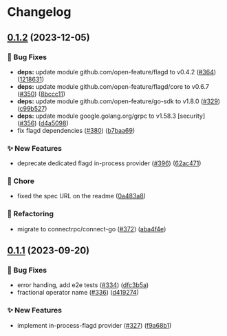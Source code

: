 # Changelog

## [0.1.2](https://github.com/open-feature/go-sdk-contrib/compare/providers/flagd-in-process/v0.1.1...providers/flagd-in-process/v0.1.2) (2023-12-05)


### 🐛 Bug Fixes

* **deps:** update module github.com/open-feature/flagd to v0.4.2 ([#364](https://github.com/open-feature/go-sdk-contrib/issues/364)) ([1218631](https://github.com/open-feature/go-sdk-contrib/commit/1218631af53b82eba43768da085e0b88ec2ef296))
* **deps:** update module github.com/open-feature/flagd/core to v0.6.7 ([#350](https://github.com/open-feature/go-sdk-contrib/issues/350)) ([8bccc11](https://github.com/open-feature/go-sdk-contrib/commit/8bccc119f0f454adb3aa35e5c74bff43c50a80d3))
* **deps:** update module github.com/open-feature/go-sdk to v1.8.0 ([#329](https://github.com/open-feature/go-sdk-contrib/issues/329)) ([c99b527](https://github.com/open-feature/go-sdk-contrib/commit/c99b52728bad9dce52bfb78a08ae5f4eea83a397))
* **deps:** update module google.golang.org/grpc to v1.58.3 [security] ([#356](https://github.com/open-feature/go-sdk-contrib/issues/356)) ([d4a5098](https://github.com/open-feature/go-sdk-contrib/commit/d4a5098e84fdeb5aa9936ac496e75404f234e247))
* fix flagd dependencies ([#380](https://github.com/open-feature/go-sdk-contrib/issues/380)) ([b7baa69](https://github.com/open-feature/go-sdk-contrib/commit/b7baa6990e05f46637917d83b07dbe0f741d0036))


### ✨ New Features

* deprecate dedicated flagd in-process provider ([#396](https://github.com/open-feature/go-sdk-contrib/issues/396)) ([62ac471](https://github.com/open-feature/go-sdk-contrib/commit/62ac4711a37195579de9c04e628d3785ca06f32f))


### 🧹 Chore

* fixed the spec URL on the readme ([0a483a8](https://github.com/open-feature/go-sdk-contrib/commit/0a483a83053c468eb9ae93287fb661da0abea8cb))


### 🔄 Refactoring

* migrate to connectrpc/connect-go ([#372](https://github.com/open-feature/go-sdk-contrib/issues/372)) ([aba4f4e](https://github.com/open-feature/go-sdk-contrib/commit/aba4f4e3cba0b9af23e665f0e736ec715d3f2fdc))

## [0.1.1](https://github.com/open-feature/go-sdk-contrib/compare/providers/flagd-in-process-v0.1.0...providers/flagd-in-process/v0.1.1) (2023-09-20)


### 🐛 Bug Fixes

* error handing, add e2e tests ([#334](https://github.com/open-feature/go-sdk-contrib/issues/334)) ([dfc3b5a](https://github.com/open-feature/go-sdk-contrib/commit/dfc3b5a73e6708aa852a2f2651468de96a754694))
* fractional operator name ([#336](https://github.com/open-feature/go-sdk-contrib/issues/336)) ([d419274](https://github.com/open-feature/go-sdk-contrib/commit/d4192741db354568c05f0fc1306846b2553caff4))


### ✨ New Features

* implement in-process-flagd provider ([#327](https://github.com/open-feature/go-sdk-contrib/issues/327)) ([f9a68b1](https://github.com/open-feature/go-sdk-contrib/commit/f9a68b10d42149b87f87fad03d6829eb77443735))
